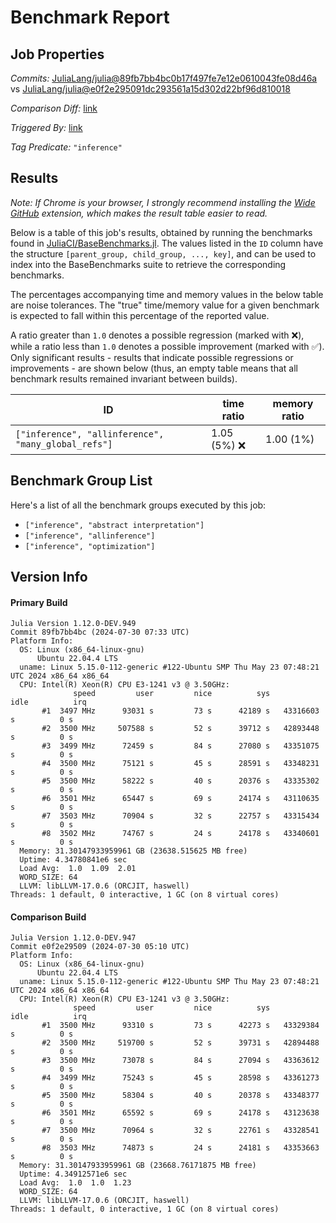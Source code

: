# Benchmark Report

## Job Properties

*Commits:* [JuliaLang/julia@89fb7bb4bc0b17f497fe7e12e0610043fe08d46a](https://github.com/JuliaLang/julia/commit/89fb7bb4bc0b17f497fe7e12e0610043fe08d46a) vs [JuliaLang/julia@e0f2e295091dc293561a15d302d22bf96d810018](https://github.com/JuliaLang/julia/commit/e0f2e295091dc293561a15d302d22bf96d810018)

*Comparison Diff:* [link](https://github.com/JuliaLang/julia/compare/e0f2e295091dc293561a15d302d22bf96d810018..89fb7bb4bc0b17f497fe7e12e0610043fe08d46a)

*Triggered By:* [link](https://github.com/JuliaLang/julia/pull/55308#issuecomment-2257681122)

*Tag Predicate:* `"inference"`

## Results

*Note: If Chrome is your browser, I strongly recommend installing the [Wide GitHub](https://chrome.google.com/webstore/detail/wide-github/kaalofacklcidaampbokdplbklpeldpj?hl=en)
extension, which makes the result table easier to read.*

Below is a table of this job's results, obtained by running the benchmarks found in
[JuliaCI/BaseBenchmarks.jl](https://github.com/JuliaCI/BaseBenchmarks.jl). The values
listed in the `ID` column have the structure `[parent_group, child_group, ..., key]`,
and can be used to index into the BaseBenchmarks suite to retrieve the corresponding
benchmarks.

The percentages accompanying time and memory values in the below table are noise tolerances. The "true"
time/memory value for a given benchmark is expected to fall within this percentage of the reported value.

A ratio greater than `1.0` denotes a possible regression (marked with :x:), while a ratio less
than `1.0` denotes a possible improvement (marked with :white_check_mark:). Only significant results - results
that indicate possible regressions or improvements - are shown below (thus, an empty table means that all
benchmark results remained invariant between builds).

| ID | time ratio | memory ratio |
|----|------------|--------------|
| `["inference", "allinference", "many_global_refs"]` | 1.05 (5%) :x: | 1.00 (1%)  |

## Benchmark Group List

Here's a list of all the benchmark groups executed by this job:

- `["inference", "abstract interpretation"]`
- `["inference", "allinference"]`
- `["inference", "optimization"]`

## Version Info

#### Primary Build

```
Julia Version 1.12.0-DEV.949
Commit 89fb7bb4bc (2024-07-30 07:33 UTC)
Platform Info:
  OS: Linux (x86_64-linux-gnu)
      Ubuntu 22.04.4 LTS
  uname: Linux 5.15.0-112-generic #122-Ubuntu SMP Thu May 23 07:48:21 UTC 2024 x86_64 x86_64
  CPU: Intel(R) Xeon(R) CPU E3-1241 v3 @ 3.50GHz: 
              speed         user         nice          sys         idle          irq
       #1  3497 MHz      93031 s         73 s      42189 s   43316603 s          0 s
       #2  3500 MHz     507588 s         52 s      39712 s   42893448 s          0 s
       #3  3499 MHz      72459 s         84 s      27080 s   43351075 s          0 s
       #4  3500 MHz      75121 s         45 s      28591 s   43348231 s          0 s
       #5  3500 MHz      58222 s         40 s      20376 s   43335302 s          0 s
       #6  3501 MHz      65447 s         69 s      24174 s   43110635 s          0 s
       #7  3503 MHz      70904 s         32 s      22757 s   43315434 s          0 s
       #8  3502 MHz      74767 s         24 s      24178 s   43340601 s          0 s
  Memory: 31.30147933959961 GB (23638.515625 MB free)
  Uptime: 4.34780841e6 sec
  Load Avg:  1.0  1.09  2.01
  WORD_SIZE: 64
  LLVM: libLLVM-17.0.6 (ORCJIT, haswell)
Threads: 1 default, 0 interactive, 1 GC (on 8 virtual cores)

```

#### Comparison Build

```
Julia Version 1.12.0-DEV.947
Commit e0f2e29509 (2024-07-30 05:10 UTC)
Platform Info:
  OS: Linux (x86_64-linux-gnu)
      Ubuntu 22.04.4 LTS
  uname: Linux 5.15.0-112-generic #122-Ubuntu SMP Thu May 23 07:48:21 UTC 2024 x86_64 x86_64
  CPU: Intel(R) Xeon(R) CPU E3-1241 v3 @ 3.50GHz: 
              speed         user         nice          sys         idle          irq
       #1  3500 MHz      93310 s         73 s      42273 s   43329384 s          0 s
       #2  3500 MHz     519700 s         52 s      39731 s   42894488 s          0 s
       #3  3500 MHz      73078 s         84 s      27094 s   43363612 s          0 s
       #4  3499 MHz      75243 s         45 s      28598 s   43361273 s          0 s
       #5  3500 MHz      58304 s         40 s      20378 s   43348377 s          0 s
       #6  3501 MHz      65592 s         69 s      24178 s   43123638 s          0 s
       #7  3500 MHz      70964 s         32 s      22761 s   43328541 s          0 s
       #8  3503 MHz      74873 s         24 s      24181 s   43353663 s          0 s
  Memory: 31.30147933959961 GB (23668.76171875 MB free)
  Uptime: 4.34912571e6 sec
  Load Avg:  1.0  1.0  1.23
  WORD_SIZE: 64
  LLVM: libLLVM-17.0.6 (ORCJIT, haswell)
Threads: 1 default, 0 interactive, 1 GC (on 8 virtual cores)

```
